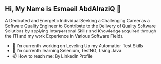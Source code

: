 ## Hi, My Name is Esmaeil AbdAlraziQ 👋

A Dedicated and Energetic Individual Seeking a Challenging Career as a Software Quality Engineer to Contribute to the Delivery of Quality Software Solutions 
by applying Interpersonal Skills and Knowledge acquired through the ITI and my work Experience in Various Software Fields.

- 🔭 I’m currently working on Leveling Up my Automation Test Skills
- 🌱 I’m currently learning Selenium, TestNG, Using Java
- 📫 How to reach me: By LinkedIn Profile
